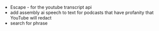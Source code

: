 - Escape - for the youtube transcript api
- add assembly ai speech to text for podcasts that have profanity that YouTube will redact
- search for phrase